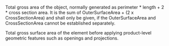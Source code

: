 Total gross area of the object, normally generated as perimeter * length + 2 * cross section area. It is the sum of OuterSurfaceArea + (2 x CrossSectionArea) and shall only be given, if the OuterSurfaceArea and CrossSectionArea cannot be established separately.

Total gross surface area of the element before applying product-level geometric features such as openings and projections.
